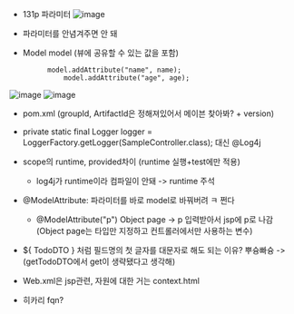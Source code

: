 + 131p 파라미터
![image](https://github.com/tnduf6864/TIL/assets/66365553/db34f6c8-28e1-46f3-afd9-fe7d305d211f)
- 파라미터를 안념겨주면 안 돼

- Model model (뷰에 공유할 수 있는 값을 포함)

            model.addAttribute("name", name);
		        model.addAttribute("age", age);
  


![image](https://github.com/tnduf6864/TIL/assets/66365553/3d7ff824-e5b6-4db3-ae3e-198fa51d7f34)
![image](https://github.com/tnduf6864/TIL/assets/66365553/2abc8304-cc14-4417-8469-d50885c52799)



- pom.xml (groupId, ArtifactId은 정해져있어서 메이븐 찾아봐? + version)
- private static final Logger logger = LoggerFactory.getLogger(SampleController.class); 대신 @Log4j
- scope의 runtime, provided차이 (runtime 실행+test에만 적용)
  + log4j가 runtime이라 컴파일이 안돼 -> runtime 주석
    
- @ModelAttribute: 파라미터를 바로 model로 바꿔버려 ㅋ 쩐다
  + @ModelAttribute("p") Object page -> p 입력받아서 jsp에 p로 나감 (Object page는 타입만 지정하고 컨트롤러에서만 사용하는 변수)
    
- ${ TodoDTO } 처럼 필드명의 첫 글자를 대문자로 해도 되는 이유? 뿌슝빠슝 -> (getTodoDTO에서 get이 생략됐다고 생각해)
- Web.xml은 jsp관련, 자원에 대한 거는 context.html

- 히카리 fqn?
